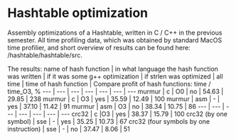 # Hashtable optimization
Assembly optimizations of a Hashtable, written in C / C++ in the previous semester. All time profiling data, which was obtained by standard MacOS time profilier, and short overview of results can be found here: /hashtable/hashtable/src.

The results:
name of hash function  |   in what language the hash function was written   |   if it was some g++ optimization  |  if strlen was optimized | all time  | time of hash function | Compare profit of hash functions: time / time_O3, %
--- | --- | --- | --- | --- | --- | ---
murmur | c | O0 | no | 54.63 | 29.85 | 238
murmur |  c  | O3 | yes | 35.59 | 12.49 | 100
murmur       |   asm  |  -   | yes   | 37.10   | 11.42 | 91
murmur     |     asm  |  O3   | no   | 38.34  |  10.75 | 86
--- | --- | --- | --- | --- | --- | ---
crc32     |         c    |O3   | yes  |  38.37 |   15.79 | 100
crc32 (by one symbol) | sse | -  | yes   |   35.25    |  10.73 | 67
crc32 (four symbols by one instruction) | sse   |  -  |  no  |  37.47  |  8.06    | 51
